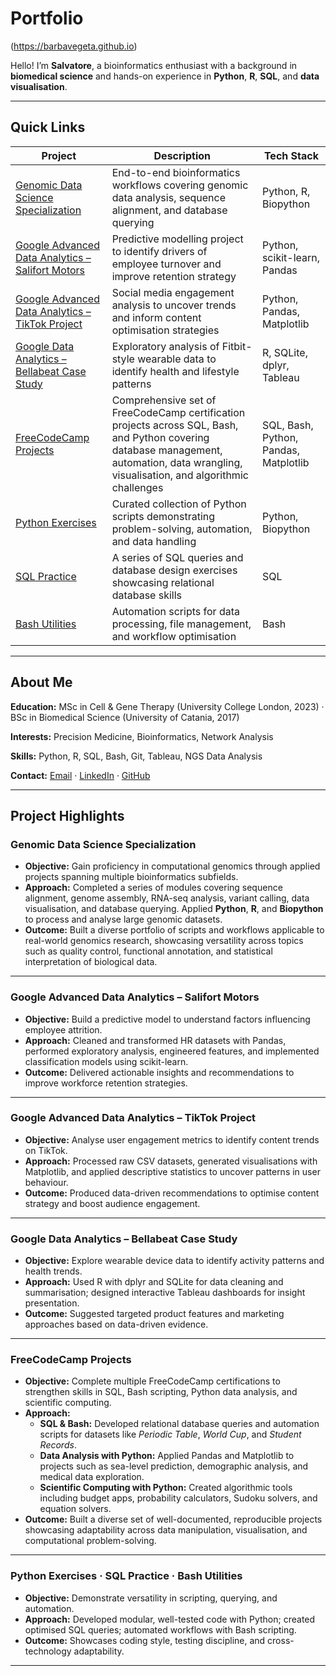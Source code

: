 # Portfolio

(https://barbavegeta.github.io)

Hello! I’m **Salvatore**, a bioinformatics enthusiast with a background in **biomedical science** and hands-on experience in **Python**, **R**, **SQL**, and **data visualisation**.  

---

## Quick Links

| Project | Description | Tech Stack |
| ------- | ----------- | ---------- |
| [Genomic Data Science Specialization](https://github.com/barbavegeta/Genomic_Data_Science_Specialization) | End-to-end bioinformatics workflows covering genomic data analysis, sequence alignment, and database querying | Python, R, Biopython |
| [Google Advanced Data Analytics – Salifort Motors](https://github.com/barbavegeta/Google_Advanced_Data_Analytics-Salifort_Motors) | Predictive modelling project to identify drivers of employee turnover and improve retention strategy | Python, scikit-learn, Pandas |
| [Google Advanced Data Analytics – TikTok Project](https://github.com/barbavegeta/Google_Advanced_Data_Analytics-Tik_Tok_Project) | Social media engagement analysis to uncover trends and inform content optimisation strategies | Python, Pandas, Matplotlib |
| [Google Data Analytics – Bellabeat Case Study](https://github.com/barbavegeta/Google_Data_Analytics-Bellabeat-Project) | Exploratory analysis of Fitbit-style wearable data to identify health and lifestyle patterns | R, SQLite, dplyr, Tableau |
| [FreeCodeCamp Projects](https://github.com/barbavegeta/FreeCodeCamp_Projects) | Comprehensive set of FreeCodeCamp certification projects across SQL, Bash, and Python covering database management, automation, data wrangling, visualisation, and algorithmic challenges | SQL, Bash, Python, Pandas, Matplotlib |
| [Python Exercises](https://github.com/barbavegeta/python-exercises) | Curated collection of Python scripts demonstrating problem-solving, automation, and data handling | Python, Biopython |
| [SQL Practice](https://github.com/barbavegeta/sql-practice) | A series of SQL queries and database design exercises showcasing relational database skills | SQL |
| [Bash Utilities](https://github.com/barbavegeta/bash-scripts) | Automation scripts for data processing, file management, and workflow optimisation | Bash |

---

## About Me

**Education:** MSc in Cell & Gene Therapy (University College London, 2023) · BSc in Biomedical Science (University of Catania, 2017)  

**Interests:** Precision Medicine, Bioinformatics, Network Analysis  

**Skills:** Python, R, SQL, Bash, Git, Tableau, NGS Data Analysis  

**Contact:** [Email](mailto:barbagallo1@hotmail.it) · [LinkedIn](https://www.linkedin.com/in/salvatore-barbagallo) · [GitHub](https://github.com/barbavegeta)  

---

## Project Highlights

### **Genomic Data Science Specialization**
- **Objective:** Gain proficiency in computational genomics through applied projects spanning multiple bioinformatics subfields.  
- **Approach:** Completed a series of modules covering sequence alignment, genome assembly, RNA-seq analysis, variant calling, data visualisation, and database querying. Applied **Python**, **R**, and **Biopython** to process and analyse large genomic datasets.  
- **Outcome:** Built a diverse portfolio of scripts and workflows applicable to real-world genomics research, showcasing versatility across topics such as quality control, functional annotation, and statistical interpretation of biological data.

---

### **Google Advanced Data Analytics – Salifort Motors**
- **Objective:** Build a predictive model to understand factors influencing employee attrition.  
- **Approach:** Cleaned and transformed HR datasets with Pandas, performed exploratory analysis, engineered features, and implemented classification models using scikit-learn.  
- **Outcome:** Delivered actionable insights and recommendations to improve workforce retention strategies.

---

### **Google Advanced Data Analytics – TikTok Project**
- **Objective:** Analyse user engagement metrics to identify content trends on TikTok.  
- **Approach:** Processed raw CSV datasets, generated visualisations with Matplotlib, and applied descriptive statistics to uncover patterns in user behaviour.  
- **Outcome:** Produced data-driven recommendations to optimise content strategy and boost audience engagement.

---

### **Google Data Analytics – Bellabeat Case Study**
- **Objective:** Explore wearable device data to identify activity patterns and health trends.  
- **Approach:** Used R with dplyr and SQLite for data cleaning and summarisation; designed interactive Tableau dashboards for insight presentation.  
- **Outcome:** Suggested targeted product features and marketing approaches based on data-driven evidence.

---

### **FreeCodeCamp Projects**
- **Objective:** Complete multiple FreeCodeCamp certifications to strengthen skills in SQL, Bash scripting, Python data analysis, and scientific computing.  
- **Approach:**  
  - **SQL & Bash:** Developed relational database queries and automation scripts for datasets like *Periodic Table*, *World Cup*, and *Student Records*.  
  - **Data Analysis with Python:** Applied Pandas and Matplotlib to projects such as sea-level prediction, demographic analysis, and medical data exploration.  
  - **Scientific Computing with Python:** Created algorithmic tools including budget apps, probability calculators, Sudoku solvers, and equation solvers.  
- **Outcome:** Built a diverse set of well-documented, reproducible projects showcasing adaptability across data manipulation, visualisation, and computational problem-solving.

---

### **Python Exercises · SQL Practice · Bash Utilities**
- **Objective:** Demonstrate versatility in scripting, querying, and automation.  
- **Approach:** Developed modular, well-tested code with Python; created optimised SQL queries; automated workflows with Bash scripting.  
- **Outcome:** Showcases coding style, testing discipline, and cross-technology adaptability.

---
